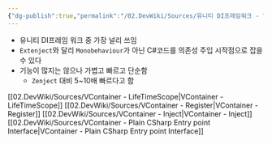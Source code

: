 ```yaml
---
{"dg-publish":true,"permalink":"/02.DevWiki/Sources/유니티 DI프레임워크 - VContainer/","noteIcon":""}
---
```


- 유니티 DI프레임 워크 중 가장 널리 쓰임
- `Extenject`와 달리 `Monobehaviour`가 아닌 C#코드를 의존성 주입 시작점으로 잡을 수 있다
- 기능이 많지는 않으나 가볍고 빠르고 단순함
    - `Zenject` 대비 5~10배 빠르다고 함

[[02.DevWiki/Sources/VContainer - LifeTimeScope\|VContainer - LifeTimeScope]]
[[02.DevWiki/Sources/VContainer - Register\|VContainer - Register]]
[[02.DevWiki/Sources/VContainer - Inject\|VContainer - Inject]]
[[02.DevWiki/Sources/VContainer - Plain CSharp Entry point Interface\|VContainer - Plain CSharp Entry point Interface]]
